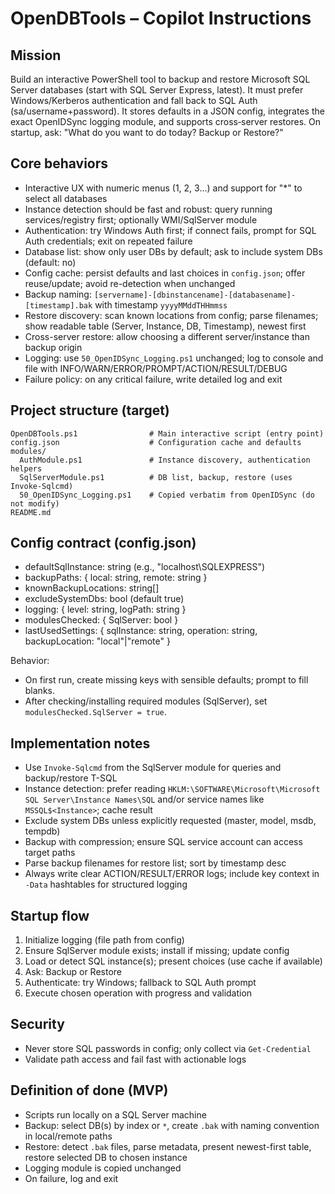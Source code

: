 # OpenDBTools – Copilot Instructions

## Mission
Build an interactive PowerShell tool to backup and restore Microsoft SQL Server databases (start with SQL Server Express, latest). It must prefer Windows/Kerberos authentication and fall back to SQL Auth (sa/username+password). It stores defaults in a JSON config, integrates the exact OpenIDSync logging module, and supports cross‑server restores. On startup, ask: "What do you want to do today? Backup or Restore?"

## Core behaviors
- Interactive UX with numeric menus (1, 2, 3…) and support for "*" to select all databases
- Instance detection should be fast and robust: query running services/registry first; optionally WMI/SqlServer module
- Authentication: try Windows Auth first; if connect fails, prompt for SQL Auth credentials; exit on repeated failure
- Database list: show only user DBs by default; ask to include system DBs (default: no)
- Config cache: persist defaults and last choices in `config.json`; offer reuse/update; avoid re-detection when unchanged
- Backup naming: `[servername]-[dbinstancename]-[databasename]-[timestamp].bak` with timestamp `yyyyMMddTHHmmss`
- Restore discovery: scan known locations from config; parse filenames; show readable table (Server, Instance, DB, Timestamp), newest first
- Cross-server restore: allow choosing a different server/instance than backup origin
- Logging: use `50_OpenIDSync_Logging.ps1` unchanged; log to console and file with INFO/WARN/ERROR/PROMPT/ACTION/RESULT/DEBUG
- Failure policy: on any critical failure, write detailed log and exit

## Project structure (target)
```
OpenDBTools.ps1                # Main interactive script (entry point)
config.json                    # Configuration cache and defaults
modules/
  AuthModule.ps1               # Instance discovery, authentication helpers
  SqlServerModule.ps1          # DB list, backup, restore (uses Invoke-Sqlcmd)
  50_OpenIDSync_Logging.ps1    # Copied verbatim from OpenIDSync (do not modify)
README.md
```

## Config contract (config.json)
- defaultSqlInstance: string (e.g., "localhost\\SQLEXPRESS")
- backupPaths: { local: string, remote: string }
- knownBackupLocations: string[]
- excludeSystemDbs: bool (default true)
- logging: { level: string, logPath: string }
- modulesChecked: { SqlServer: bool }
- lastUsedSettings: { sqlInstance: string, operation: string, backupLocation: "local"|"remote" }

Behavior:
- On first run, create missing keys with sensible defaults; prompt to fill blanks.
- After checking/installing required modules (SqlServer), set `modulesChecked.SqlServer = true`.

## Implementation notes
- Use `Invoke-Sqlcmd` from the SqlServer module for queries and backup/restore T-SQL
- Instance detection: prefer reading `HKLM:\SOFTWARE\Microsoft\Microsoft SQL Server\Instance Names\SQL` and/or service names like `MSSQL$<Instance>`; cache result
- Exclude system DBs unless explicitly requested (master, model, msdb, tempdb)
- Backup with compression; ensure SQL service account can access target paths
- Parse backup filenames for restore list; sort by timestamp desc
- Always write clear ACTION/RESULT/ERROR logs; include key context in `-Data` hashtables for structured logging

## Startup flow
1) Initialize logging (file path from config)
2) Ensure SqlServer module exists; install if missing; update config
3) Load or detect SQL instance(s); present choices (use cache if available)
4) Ask: Backup or Restore
5) Authenticate: try Windows; fallback to SQL Auth prompt
6) Execute chosen operation with progress and validation

## Security
- Never store SQL passwords in config; only collect via `Get-Credential`
- Validate path access and fail fast with actionable logs

## Definition of done (MVP)
- Scripts run locally on a SQL Server machine
- Backup: select DB(s) by index or `*`, create `.bak` with naming convention in local/remote paths
- Restore: detect `.bak` files, parse metadata, present newest-first table, restore selected DB to chosen instance
- Logging module is copied unchanged
- On failure, log and exit